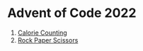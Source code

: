 # Advent of Code 2022
1. [Calorie Counting](d1-calorie-counting)
2. [Rock Paper Scissors](d2-rock-paper-scissors)
